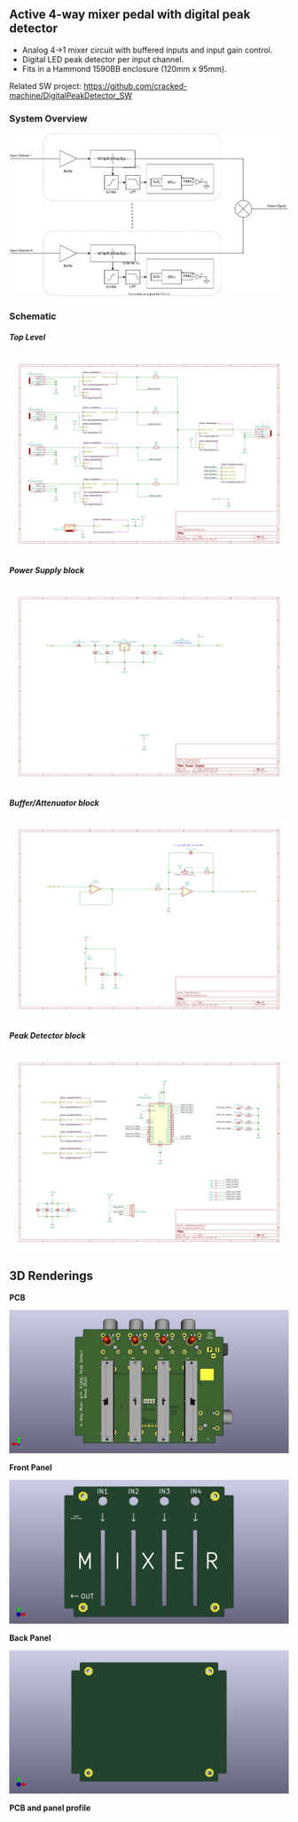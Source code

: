 ## Active 4-way mixer pedal with digital peak detector


- Analog 4->1 mixer circuit with buffered inputs and input gain control.
- Digital LED peak detector per input channel.
- Fits in a Hammond 1590BB enclosure (120mm x 95mm).

Related SW project: https://github.com/cracked-machine/DigitalPeakDetector_SW

### System Overview

![](ActiveMixerPedalWithDigitalPeakDetector/RevA/docs/systemdesign/ActiveMixerPedalWithDigitalPeakDetector_SystemOverview.svg)

### Schematic

##### Top Level

![](ActiveMixerPedalWithDigitalPeakDetector/RevA/docs/schema/svg/ActiveMixerPedalWithDigitalPeakDetector.svg)


##### Power Supply block

![](ActiveMixerPedalWithDigitalPeakDetector/RevA/docs/schema/svg/Pos3V3_PSU-PowerSupply.svg)

##### Buffer/Attenuator block

![](ActiveMixerPedalWithDigitalPeakDetector/RevA/docs/schema/svg/InputBufferAndGain-InputBuffer1.svg)

##### Peak Detector block

![](ActiveMixerPedalWithDigitalPeakDetector/RevA/docs/schema/svg/PeakDetectorMCU-PeakDetectorMCU.svg)

## 3D Renderings

__PCB__

![](ActiveMixerPedalWithDigitalPeakDetector/RevA/docs/layout_3d_render/ActiveMixerPedalWithDigitalPeakDetector_PCB.png)

__Front Panel__

![](ActiveMixerPedalWithDigitalPeakDetector/RevA/panels/front/docs/layout_3d_render/ActiveMixerPedalWithDigitalPeakDetector_FRONTPANEL.png)

__Back Panel__

![](ActiveMixerPedalWithDigitalPeakDetector/RevA/panels/back/docs/layout_3d_render/ActiveMixerPedalWithDigitalPeakDetector_BACKPANEL.png)

__PCB and panel profile__

[](ActiveMixerPedalWithDigitalPeakDetector/RevA/docs/systemdesign/EnclosureInternalVerticalMeasurement.svg)

